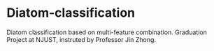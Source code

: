 # Diatom-classification
Diatom classification based on multi-feature combination. Graduation Project at NJUST, instruted by Professor Jin Zhong. 


